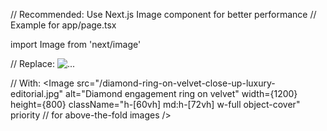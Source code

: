 // Recommended: Use Next.js Image component for better performance
// Example for app/page.tsx

import Image from 'next/image'

// Replace:
<img src="/diamond-ring-on-velvet-close-up-luxury-editorial.jpg" alt="..." />

// With:
<Image
  src="/diamond-ring-on-velvet-close-up-luxury-editorial.jpg"
  alt="Diamond engagement ring on velvet"
  width={1200}
  height={800}
  className="h-[60vh] md:h-[72vh] w-full object-cover"
  priority // for above-the-fold images
/>

